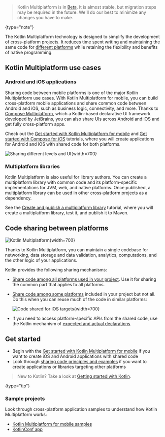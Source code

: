 [//]: # (title: Kotlin Multiplatform)
[//]: # (description: Kotlin Multiplatform allows creating cross-platform apps for desktop, web, and mobile devices.
Share application logic while keeping native user experience.)

> Kotlin Multiplatform is in [Beta](components-stability.md). It is almost stable, but migration steps may be required
> in the future. We'll do our best to minimize any changes you have to make.
>
{type="note"}

The Kotlin Multiplatform technology is designed to simplify the development of cross-platform projects. It reduces time
spent writing and maintaining the same code for [different platforms](#kotlin-multiplatform-use-cases)
while retaining the flexibility and benefits of native programming. 

## Kotlin Multiplatform use cases

### Android and iOS applications

Sharing code between mobile platforms is one of the major Kotlin Multiplatform use cases. With Kotlin Multiplatform for mobile,
you can build cross-platform mobile applications and share common code between Android and iOS, such as business logic, connectivity,
and more. Thanks to [Compose Multiplatform](https://www.jetbrains.com/lp/compose-multiplatform/), which a Kotlin-based declarative UI framework developed by JetBrains, you 
can also share UIs across Android and iOS and get fully cross-platform apps.

Check out the [Get started with Kotlin Multiplatform for mobile](multiplatform-mobile-getting-started.md) and [Get started with Compose for iOS](https://github.com/JetBrains/compose-multiplatform-ios-android-template/#readme) tutorials,
where you will create applications for Android and iOS with shared code for both platforms.

![Sharing different levels and UI](multiplatform-sharing.png){width=700}

### Multiplatform libraries

Kotlin Multiplatform is also useful for library authors. You can create a multiplatform library with common code and its
platform-specific implementations for JVM, web, and native platforms. Once published, a multiplatform library can be used
in other cross-platform projects as a dependency.

See the [Create and publish a multiplatform library](multiplatform-library.md) tutorial, where you will create
a multiplatform library, test it, and publish it to Maven.

## Code sharing between platforms

![Kotlin Multiplatform](kotlin-multiplatform.svg){width=700}

Thanks to Kotlin Multiplatform, you can maintain a single codebase for networking, data storage and data validation, analytics, 
computations, and the other logic of your applications.

Kotlin provides the following sharing mechanisms:

* [Share code among all platforms used in your project](multiplatform-share-on-platforms.md#share-code-on-all-platforms). Use it for sharing the common 
part that applies to all platforms.
* [Share code among some platforms](multiplatform-share-on-platforms.md#share-code-on-similar-platforms) included in your project but not all. Do this 
when you can reuse much of the code in similar platforms:

    ![Code shared for iOS targets](kotlin-multiplatform-hierarchical-structure.svg){width=700}

* If you need to access platform-specific APIs from the shared code, use the Kotlin mechanism of [expected and actual 
declarations](multiplatform-connect-to-apis.md).

## Get started

* Begin with the [Get started with Kotlin Multiplatform for mobile](multiplatform-mobile-getting-started.md) if you want to create iOS and Android applications with shared code
* Look through [sharing code principles and examples](multiplatform-share-on-platforms.md) if you want to create applications or libraries targeting other platforms

> New to Kotlin? Take a look at [Getting started with Kotlin](getting-started.md).
>
{type="tip"}

### Sample projects

Look through cross-platform application samples to understand how Kotlin Multiplatform works:

* [Kotlin Multiplatform for mobile samples](multiplatform-mobile-samples.md)
* [KotlinConf app](https://github.com/JetBrains/kotlinconf-app)

